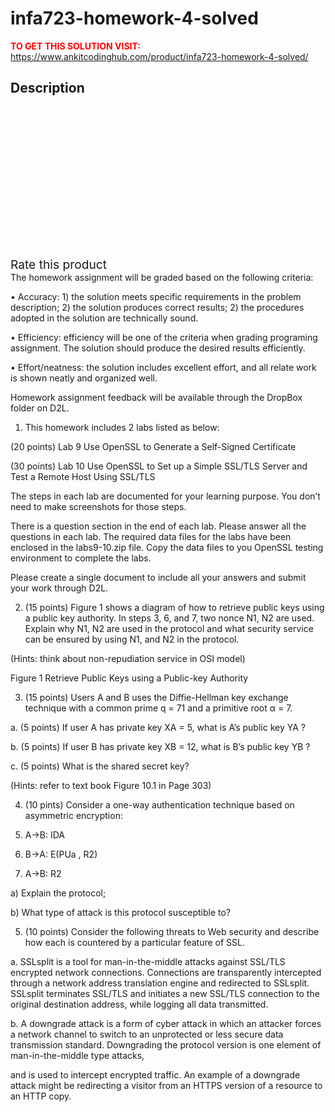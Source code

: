 # infa723-homework-4-solved



**<span style='color:red'>TO GET THIS SOLUTION VISIT:</span>** https://www.ankitcodinghub.com/product/infa723-homework-4-solved/

<h2>Description</h2>



<div class="kk-star-ratings kksr-auto kksr-align-center kksr-valign-top" data-payload="{&quot;align&quot;:&quot;center&quot;,&quot;id&quot;:&quot;131430&quot;,&quot;slug&quot;:&quot;default&quot;,&quot;valign&quot;:&quot;top&quot;,&quot;ignore&quot;:&quot;&quot;,&quot;reference&quot;:&quot;auto&quot;,&quot;class&quot;:&quot;&quot;,&quot;count&quot;:&quot;0&quot;,&quot;legendonly&quot;:&quot;&quot;,&quot;readonly&quot;:&quot;&quot;,&quot;score&quot;:&quot;0&quot;,&quot;starsonly&quot;:&quot;&quot;,&quot;best&quot;:&quot;5&quot;,&quot;gap&quot;:&quot;4&quot;,&quot;greet&quot;:&quot;Rate this product&quot;,&quot;legend&quot;:&quot;0\/5 - (0 votes)&quot;,&quot;size&quot;:&quot;24&quot;,&quot;title&quot;:&quot;INFA723 Homework 4 Solved&quot;,&quot;width&quot;:&quot;0&quot;,&quot;_legend&quot;:&quot;{score}\/{best} - ({count} {votes})&quot;,&quot;font_factor&quot;:&quot;1.25&quot;}">
            
<div class="kksr-stars">
    
<div class="kksr-stars-inactive">
            <div class="kksr-star" data-star="1" style="padding-right: 4px">
            

<div class="kksr-icon" style="width: 24px; height: 24px;"></div>
        </div>
            <div class="kksr-star" data-star="2" style="padding-right: 4px">
            

<div class="kksr-icon" style="width: 24px; height: 24px;"></div>
        </div>
            <div class="kksr-star" data-star="3" style="padding-right: 4px">
            

<div class="kksr-icon" style="width: 24px; height: 24px;"></div>
        </div>
            <div class="kksr-star" data-star="4" style="padding-right: 4px">
            

<div class="kksr-icon" style="width: 24px; height: 24px;"></div>
        </div>
            <div class="kksr-star" data-star="5" style="padding-right: 4px">
            

<div class="kksr-icon" style="width: 24px; height: 24px;"></div>
        </div>
    </div>
    
<div class="kksr-stars-active" style="width: 0px;">
            <div class="kksr-star" style="padding-right: 4px">
            

<div class="kksr-icon" style="width: 24px; height: 24px;"></div>
        </div>
            <div class="kksr-star" style="padding-right: 4px">
            

<div class="kksr-icon" style="width: 24px; height: 24px;"></div>
        </div>
            <div class="kksr-star" style="padding-right: 4px">
            

<div class="kksr-icon" style="width: 24px; height: 24px;"></div>
        </div>
            <div class="kksr-star" style="padding-right: 4px">
            

<div class="kksr-icon" style="width: 24px; height: 24px;"></div>
        </div>
            <div class="kksr-star" style="padding-right: 4px">
            

<div class="kksr-icon" style="width: 24px; height: 24px;"></div>
        </div>
    </div>
</div>
                

<div class="kksr-legend" style="font-size: 19.2px;">
            <span class="kksr-muted">Rate this product</span>
    </div>
    </div>
The homework assignment will be graded based on the following criteria:

• Accuracy: 1) the solution meets specific requirements in the problem description; 2) the solution produces correct results; 2) the procedures adopted in the solution are technically sound.

• Efficiency: efficiency will be one of the criteria when grading programing assignment. The solution should produce the desired results efficiently.

• Effort/neatness: the solution includes excellent effort, and all relate work is shown neatly and organized well.

Homework assignment feedback will be available through the DropBox folder on D2L.

1. This homework includes 2 labs listed as below:

(20 points) Lab 9 Use OpenSSL to Generate a Self-Signed Certificate

(30 points) Lab 10 Use OpenSSL to Set up a Simple SSL/TLS Server and Test a Remote Host Using SSL/TLS

The steps in each lab are documented for your learning purpose. You don’t need to make screenshots for those steps.

There is a question section in the end of each lab. Please answer all the questions in each lab. The required data files for the labs have been enclosed in the labs9-10.zip file. Copy the data files to you OpenSSL testing environment to complete the labs.

Please create a single document to include all your answers and submit your work through D2L.

2. (15 points) Figure 1 shows a diagram of how to retrieve public keys using a public key authority. In steps 3, 6, and 7, two nonce N1, N2 are used. Explain why N1, N2 are used in the protocol and what security service can be ensured by using N1, and N2 in the protocol.

(Hints: think about non-repudiation service in OSI model)

Figure 1 Retrieve Public Keys using a Public-key Authority

3. (15 points) Users A and B uses the Diffie-Hellman key exchange technique with a common prime q = 71 and a primitive root α = 7.

a. (5 points) If user A has private key XA = 5, what is A’s public key YA ?

b. (5 points) If user B has private key XB = 12, what is B’s public key YB ?

c. (5 points) What is the shared secret key?

(Hints: refer to text book Figure 10.1 in Page 303)

4. (10 pints) Consider a one-way authentication technique based on asymmetric encryption:

1. A-&gt;B: IDA

2. B-&gt;A: E(PUa , R2)

3. A-&gt;B: R2

a) Explain the protocol;

b) What type of attack is this protocol susceptible to?

5. (10 points) Consider the following threats to Web security and describe how each is countered by a particular feature of SSL.

a. SSLsplit is a tool for man-in-the-middle attacks against SSL/TLS encrypted network connections. Connections are transparently intercepted through a network address translation engine and redirected to SSLsplit. SSLsplit terminates SSL/TLS and initiates a new SSL/TLS connection to the original destination address, while logging all data transmitted.

b. A downgrade attack is a form of cyber attack in which an attacker forces a network channel to switch to an unprotected or less secure data transmission standard. Downgrading the protocol version is one element of man-in-the-middle type attacks,

and is used to intercept encrypted traffic. An example of a downgrade attack might be redirecting a visitor from an HTTPS version of a resource to an HTTP copy.
